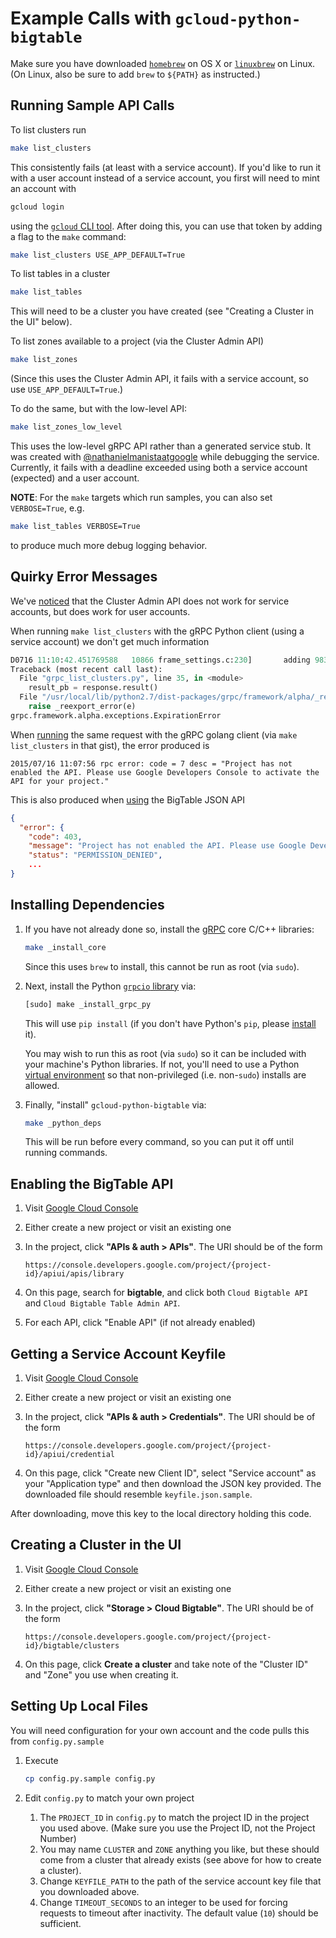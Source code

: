# Example Calls with `gcloud-python-bigtable`

Make sure you have downloaded [`homebrew`][2] on OS X or
[`linuxbrew`][3] on Linux. (On Linux, also be sure to
add `brew` to `${PATH}` as instructed.)

## Running Sample API Calls

To list clusters run

```bash
make list_clusters
```

This consistently fails (at least with a service account). If
you'd like to run it with a user account instead of a service
account, you first will need to mint an account with

```bash
gcloud login
```

using the [`gcloud` CLI tool][8]. After doing this, you can
use that token by adding a flag to the `make` command:

```bash
make list_clusters USE_APP_DEFAULT=True
```

To list tables in a cluster

```bash
make list_tables
```

This will need to be a cluster you have created (see
"Creating a Cluster in the UI" below).

To list zones available to a project (via the Cluster Admin API)

```bash
make list_zones
```

(Since this uses the Cluster Admin API, it fails with a service
account, so use `USE_APP_DEFAULT=True`.)

To do the same, but with the low-level API:

```bash
make list_zones_low_level
```

This uses the low-level gRPC API rather than a generated service stub.
It was created with [@nathanielmanistaatgoogle][11] while
debugging the service. Currently, it fails with a deadline exceeded
using both a service account (expected) and a user account.

**NOTE**: For the `make` targets which run samples, you can
also set `VERBOSE=True`, e.g.

```bash
make list_tables VERBOSE=True
```

to produce much more debug logging behavior.

## Quirky Error Messages

We've [noticed][10] that the Cluster Admin API does not
work for service accounts, but does work for user
accounts.

When running `make list_clusters` with the gRPC Python client
(using a service account) we don't get much information

```python
D0716 11:10:42.451769588   10866 frame_settings.c:230]       adding 983041 for initial_window change
Traceback (most recent call last):
  File "grpc_list_clusters.py", line 35, in <module>
    result_pb = response.result()
  File "/usr/local/lib/python2.7/dist-packages/grpc/framework/alpha/_reexport.py", line 96, in result
    raise _reexport_error(e)
grpc.framework.alpha.exceptions.ExpirationError
```

When [running][9] the same request with the gRPC golang client (via
`make list_clusters` in that gist), the error produced is

```
2015/07/16 11:07:56 rpc error: code = 7 desc = "Project has not enabled the API. Please use Google Developers Console to activate the API for your project."
```

This is also produced when [using][10] the BigTable JSON API

```json
{
  "error": {
    "code": 403,
    "message": "Project has not enabled the API. Please use Google Developers Console to activate the API for your project.",
    "status": "PERMISSION_DENIED",
    ...
}
```

## Installing Dependencies

1.  If you have not already done so, install the [gRPC][5]
    core C/C++ libraries:

    ```bash
    make _install_core
    ```

    Since this uses `brew` to install, this cannot be run as
    root (via `sudo`).

1.  Next, install the Python [`grpcio` library][4] via:

    ```bash
    [sudo] make _install_grpc_py
    ```

    This will use `pip install` (if you don't have Python's
    `pip`, please [install][6] it).

    You may wish to run this as root (via `sudo`) so it can
    be included with your machine's Python libraries. If
    not, you'll need to use a Python [virtual environment][7]
    so that non-privileged (i.e. non-`sudo`) installs
    are allowed.

1.  Finally, "install" `gcloud-python-bigtable` via:

    ```bash
    make _python_deps
    ```

    This will be run before every command, so you can put it
    off until running commands.

## Enabling the BigTable API

1.  Visit [Google Cloud Console][1]
1.  Either create a new project or visit an existing one
1.  In the project, click **"APIs & auth > APIs"**. The URI
    should be of the form

    ```
    https://console.developers.google.com/project/{project-id}/apiui/apis/library
    ```

1.  On this page, search for **bigtable**, and click both `Cloud Bigtable API`
    and `Cloud Bigtable Table Admin API`.
1.  For each API, click "Enable API" (if not already enabled)

## Getting a Service Account Keyfile

1.  Visit [Google Cloud Console][1]
1.  Either create a new project or visit an existing one
1.  In the project, click **"APIs & auth > Credentials"**. The URI
    should be of the form

    ```
    https://console.developers.google.com/project/{project-id}/apiui/credential
    ```

1.  On this page, click "Create new Client ID", select "Service account" as
    your "Application type" and then download the JSON key provided. The
    downloaded file should resemble `keyfile.json.sample`.

After downloading, move this key to the local directory holding this code.

## Creating a Cluster in the UI

1.  Visit [Google Cloud Console][1]
1.  Either create a new project or visit an existing one
1.  In the project, click **"Storage > Cloud Bigtable"**. The URI
    should be of the form

    ```
    https://console.developers.google.com/project/{project-id}/bigtable/clusters
    ```

1.  On this page, click **Create a cluster** and take note of the "Cluster ID"
    and "Zone" you use when creating it.

## Setting Up Local Files

You will need configuration for your own account and the code
pulls this from `config.py.sample`

1.  Execute

    ```bash
    cp config.py.sample config.py
    ```

1.  Edit `config.py` to match your own project

    1.  The `PROJECT_ID` in `config.py` to match the project ID
        in the project you used above. (Make sure you use the
        Project ID, not the Project Number)
    1.  You may name `CLUSTER` and `ZONE` anything you like, but these
        should come from a cluster that already exists (see above for
        how to create a cluster).
    1.  Change `KEYFILE_PATH` to the path of the service account key
        file that you downloaded above.
    1.  Change `TIMEOUT_SECONDS` to an integer to be used for forcing
        requests to timeout after inactivity. The default value (`10`)
        should be sufficient.

[1]: https://console.developers.google.com/
[2]: http://brew.sh/
[3]: https://github.com/Homebrew/linuxbrew#install-linuxbrew-tldr
[4]: https://github.com/grpc/grpc/tree/master/src/python
[5]: http://www.grpc.io/
[6]: https://pip.pypa.io/en/latest/installing.html
[7]: http://docs.python-guide.org/en/latest/dev/virtualenvs/
[8]: https://cloud.google.com/sdk/gcloud/
[9]: https://gist.github.com/dhermes/d27070c90a9862213a3b
[10]: https://github.com/GoogleCloudPlatform/gcloud-python/issues/872#issuecomment-121793405
[11]: https://github.com/nathanielmanistaatgoogle
